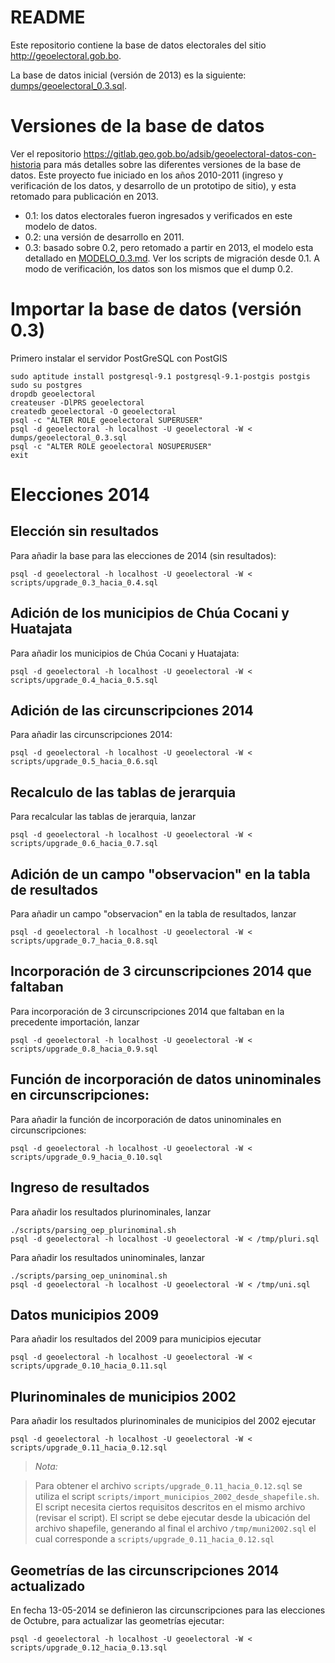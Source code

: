 # README

Este repositorio contiene la base de datos electorales del sitio http://geoelectoral.gob.bo.

La base de datos inicial (versión de 2013) es la siguiente: [dumps/geoelectoral_0.3.sql](dumps/geoelectoral_0.3.sql).

# Versiones de la base de datos

Ver el repositorio https://gitlab.geo.gob.bo/adsib/geoelectoral-datos-con-historia para más detalles sobre las diferentes versiones de la base de datos.  Este proyecto fue iniciado en los años 2010-2011 (ingreso y verificación de los datos, y desarrollo de un prototipo de sitio), y esta retomado para publicación en 2013.

* 0.1: los datos electorales fueron ingresados y verificados en este modelo de datos.
* 0.2: una versión de desarrollo en 2011.
* 0.3: basado sobre 0.2, pero retomado a partir en 2013, el modelo esta detallado en [MODELO_0.3.md](modelo_0.3/MODELO_0.3.md). Ver los scripts de migración desde 0.1. A modo de verificación, los datos son los mismos que el dump 0.2.

# Importar la base de datos (versión 0.3)

Primero instalar el servidor PostGreSQL con PostGIS

```
sudo aptitude install postgresql-9.1 postgresql-9.1-postgis postgis
sudo su postgres
dropdb geoelectoral
createuser -DlPRS geoelectoral
createdb geoelectoral -O geoelectoral
psql -c "ALTER ROLE geoelectoral SUPERUSER"
psql -d geoelectoral -h localhost -U geoelectoral -W < dumps/geoelectoral_0.3.sql
psql -c "ALTER ROLE geoelectoral NOSUPERUSER"
exit
```

# Elecciones 2014

## Elección sin resultados

Para añadir la base para las elecciones de 2014 (sin resultados):

```
psql -d geoelectoral -h localhost -U geoelectoral -W < scripts/upgrade_0.3_hacia_0.4.sql
```

## Adición de los municipios de Chúa Cocani y Huatajata

Para añadir los municipios de Chúa Cocani y Huatajata:

```
psql -d geoelectoral -h localhost -U geoelectoral -W < scripts/upgrade_0.4_hacia_0.5.sql
```

## Adición de las circunscripciones 2014

Para añadir las circunscripciones 2014:

```
psql -d geoelectoral -h localhost -U geoelectoral -W < scripts/upgrade_0.5_hacia_0.6.sql
```

## Recalculo de las tablas de jerarquia

Para recalcular las tablas de jerarquia, lanzar

```
psql -d geoelectoral -h localhost -U geoelectoral -W < scripts/upgrade_0.6_hacia_0.7.sql
```

## Adición de un campo "observacion" en la tabla de resultados

Para añadir un campo "observacion" en la tabla de resultados, lanzar

```
psql -d geoelectoral -h localhost -U geoelectoral -W < scripts/upgrade_0.7_hacia_0.8.sql
```

## Incorporación de 3 circunscripciones 2014 que faltaban

Para incorporación de 3 circunscripciones 2014 que faltaban en la precedente importación, lanzar

```
psql -d geoelectoral -h localhost -U geoelectoral -W < scripts/upgrade_0.8_hacia_0.9.sql
```

## Función de incorporación de datos uninominales en circunscripciones:

Para añadir la función de incorporación de datos uninominales en circunscripciones:

```
psql -d geoelectoral -h localhost -U geoelectoral -W < scripts/upgrade_0.9_hacia_0.10.sql
```

## Ingreso de resultados

Para añadir los resultados plurinominales, lanzar

```
./scripts/parsing_oep_plurinominal.sh
psql -d geoelectoral -h localhost -U geoelectoral -W < /tmp/pluri.sql
```

Para añadir los resultados uninominales, lanzar

```
./scripts/parsing_oep_uninominal.sh
psql -d geoelectoral -h localhost -U geoelectoral -W < /tmp/uni.sql
```
## Datos municipios 2009

Para añadir los resultados del 2009 para municipios ejecutar

```
psql -d geoelectoral -h localhost -U geoelectoral -W < scripts/upgrade_0.10_hacia_0.11.sql

```

## Plurinominales de municipios 2002

Para añadir los resultados plurinominales de municipios del 2002 ejecutar

```
psql -d geoelectoral -h localhost -U geoelectoral -W < scripts/upgrade_0.11_hacia_0.12.sql
```

> _Nota:_

> Para obtener el archivo `scripts/upgrade_0.11_hacia_0.12.sql` se utiliza el script `scripts/import_municipios_2002_desde_shapefile.sh`. El script necesita ciertos requisitos descritos en el mismo archivo (revisar el script). El script se debe ejecutar desde la ubicación del archivo shapefile, generando al final el archivo `/tmp/muni2002.sql` el cual corresponde a `scripts/upgrade_0.11_hacia_0.12.sql`

## Geometrías de las circunscripciones 2014 actualizado

En fecha 13-05-2014 se definieron las circunscripciones para las elecciones de Octubre, para actualizar las geometrías ejecutar:

```
psql -d geoelectoral -h localhost -U geoelectoral -W < scripts/upgrade_0.12_hacia_0.13.sql
```
